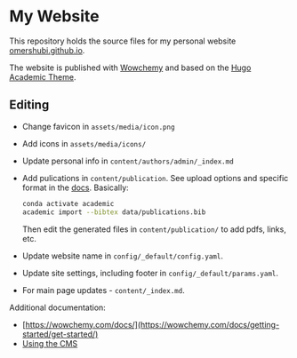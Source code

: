 
# My Website

This repository holds the source files for my personal website [omershubi.github.io](https://omershub.github.io).

The website is published with [Wowchemy](https://wowchemy.com/) and based on the [Hugo Academic Theme](https://github.com/wowchemy/starter-hugo-academic).

## Editing

* Change favicon in `assets/media/icon.png`
* Add icons in `assets/media/icons/`
* Update personal info in `content/authors/admin/_index.md`
* Add pulications in `content/publication`. See upload options and specific format in the [docs](https://wowchemy.com/docs/content/publications/). Basically:

    ```bash
    conda activate academic
    academic import --bibtex data/publications.bib
    ```

    Then edit the generated files in `content/publication/` to add pdfs, links, etc.

* Update website name in `config/_default/config.yaml`.
* Update site settings, including footer in `config/_default/params.yaml`.
* For main page updates - `content/_index.md`.

Additional documentation:

* [https://wowchemy.com/docs/](https://wowchemy.com/docs/getting-started/get-started/)
* [Using the CMS](https://wowchemy.com/docs/getting-started/hugo-cms/)
